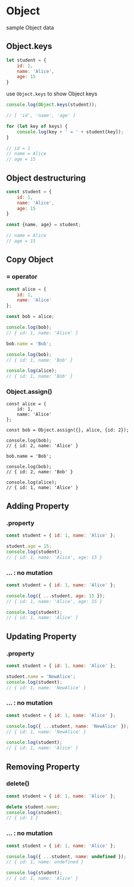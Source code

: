 # Object

sample Object data

## Object.keys

```javascript
let student = {
    id: 1,
    name: 'Alice',
    age: 15
}
```

use `Object.keys` to show Object keys

```javascript
console.log(Object.keys(student));

// [ 'id', 'name', 'age' ]

for (let key of keys) {
    console.log(key + ' = ' + student[key]);
}

// id = 1
// name = Alice
// age = 15
```

## Object destructuring

```javascript
const student = {
    id: 1,
    name: 'Alice',
    age: 15
}

const {name, age} = student;

// name = Alice
// age = 15
```

## Copy Object

### = operator

```javascript
const alice = {
    id: 1,
    name: 'Alice'
};

const bob = alice;

console.log(bob);
// { id: 1, name: 'Alice' }

bob.name = 'Bob';

console.log(bob);
// { id: 1, name: 'Bob' }

console.log(alice);
// { id: 1, name: 'Bob' }
```

### Object.assign()

```javacript
const alice = {
    id: 1,
    name: 'Alice'
};

const bob = Object.assign({}, alice, {id: 2});

console.log(bob);
// { id: 2, name: 'Alice' }

bob.name = 'Bob';

console.log(bob);
// { id: 2, name: 'Bob' }

console.log(alice);
// { id: 1, name: 'Alice' }
```

## Adding Property

### .property

```javascript
const student = { id: 1, name: 'Alice' };

student.age = 15;
console.log(student);
// { id: 1, name: 'Alice', age: 15 }
```

### ... : no mutation

```javascript
const student = { id: 1, name: 'Alice' };

console.log({ ...student, age: 15 });
// { id: 1, name: 'Alice', age: 15 }

console.log(student);
// { id: 1, name: 'Alice' }
```

## Updating Property

### .property

```javascript
const student = { id: 1, name: 'Alice' };

student.name = 'NewAlice';
console.log(student);
// { id: 1, name: 'NewAlice' }
```

### ... : no mutation

```javascript
const student = { id: 1, name: 'Alice' };

console.log({ ...student, name: 'NewAlice' });
// { id: 1, name: 'NewAlice' }

console.log(student);
// { id: 1, name: 'Alice' }
```

## Removing Property

### delete()

```javascript
const student = { id: 1, name: 'Alice' };

delete student.name;
console.log(student);
// { id: 1 }
```

### ... : no mutation

```javascript
const student = { id: 1, name: 'Alice' };

console.log({ ...student, name: undefined });
// { id: 1, name: undefined }

console.log(student);
// { id: 1, name: 'Alice' }
```
